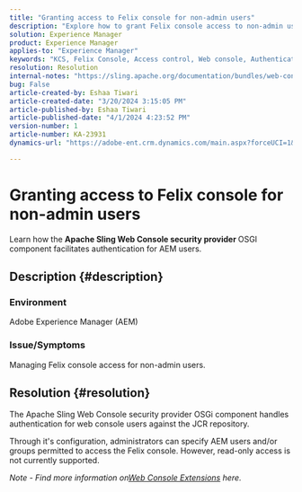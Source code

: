 ```yaml
---
title: "Granting access to Felix console for non-admin users"
description: "Explore how to grant Felix console access to non-admin users using Apache Sling Web Console security provider."
solution: Experience Manager
product: Experience Manager
applies-to: "Experience Manager"
keywords: "KCS, Felix Console, Access control, Web console, Authentication, Configuration, Read-only access, AEM users, OSGi component"
resolution: Resolution
internal-notes: "https://sling.apache.org/documentation/bundles/web-console-extensions.html"
bug: False
article-created-by: Eshaa Tiwari
article-created-date: "3/20/2024 3:15:05 PM"
article-published-by: Eshaa Tiwari
article-published-date: "4/1/2024 4:23:52 PM"
version-number: 1
article-number: KA-23931
dynamics-url: "https://adobe-ent.crm.dynamics.com/main.aspx?forceUCI=1&pagetype=entityrecord&etn=knowledgearticle&id=ed95c99e-cce6-ee11-904c-6045bd03c412"

---
```

# Granting access to Felix console for non-admin users


Learn how the <b>Apache Sling Web Console security provider </b>OSGI component facilitates authentication for AEM users.



## Description {#description}


### Environment

Adobe Experience Manager (AEM)

### Issue/Symptoms

Managing Felix console access for non-admin users.


## Resolution {#resolution}


The Apache Sling Web Console security provider OSGi component handles authentication for web console users against the JCR repository.

Through it's configuration, administrators can specify AEM users and/or groups permitted to access the Felix console. However, read-only access is not currently supported.

*Note - Find more information on[Web Console Extensions](https://sling.apache.org/documentation/bundles/web-console-extensions.html) here.*
